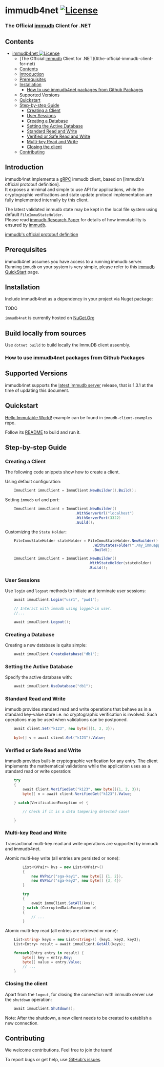 # immudb4net [![License](https://img.shields.io/github/license/codenotary/immudb4net)](LICENSE)


### The Official [immudb] Client for .NET

[immudb]: https://immudb.io/


## Contents

- [immudb4net ![License](LICENSE)](#immudb4net-)
    - [The Official [immudb] Client for .NET](#the-official-immudb-client-for-net)
  - [Contents](#contents)
  - [Introduction](#introduction)
  - [Prerequisites](#prerequisites)
  - [Installation](#installation)
    - [How to use immudb4net packages from Github Packages](#how-to-use-immudb4net-packages-from-github-packages)
  - [Supported Versions](#supported-versions)
  - [Quickstart](#quickstart)
  - [Step-by-step Guide](#step-by-step-guide)
    - [Creating a Client](#creating-a-client)
    - [User Sessions](#user-sessions)
    - [Creating a Database](#creating-a-database)
    - [Setting the Active Database](#setting-the-active-database)
    - [Standard Read and Write](#standard-read-and-write)
    - [Verified or Safe Read and Write](#verified-or-safe-read-and-write)
    - [Multi-key Read and Write](#multi-key-read-and-write)
    - [Closing the client](#closing-the-client)
  - [Contributing](#contributing)

## Introduction

immudb4net implements a [gRPC] immudb client, based on [immudb's official protobuf definition].<br/>
It exposes a minimal and simple to use API for applications, while the cryptographic verifications and state update protocol implementation 
are fully implemented internally by this client.

The latest validated immudb state may be kept in the local file system using default `FileImmuStateHolder`.<br/>
Please read [immudb Research Paper] for details of how immutability is ensured by [immudb].

[gRPC]: https://grpc.io/
[immudb Research Paper]: https://immudb.io/
[immudb]: https://immudb.io/
[immudb's official protobuf definition](https://github.com/codenotary/immudb/blob/master/pkg/api/schema/schema.proto)

## Prerequisites

immudb4net assumes you have access to a running immudb server.<br/>
Running `immudb` on your system is very simple, please refer to this [immudb QuickStart](https://docs.immudb.io/master/quickstart.html) page.

## Installation

Include immudb4net as a dependency in your project via Nuget package:

TODO

`immudb4net` is currently hosted on [NuGet.Org]

[NuGet.Org]: https://nuget.org

## Build locally from sources

Use ```dotnet build``` to build locally the ImmuDB client assembly.

### How to use immudb4net packages from Github Packages

## Supported Versions

immudb4net supports the [latest immudb server] release, that is 1.3.1 at the time of updating this document.

[latest immudb server]: https://github.com/codenotary/immudb/releases/tag/v1.3.1

## Quickstart

[Hello Immutable World!] example can be found in `immudb-client-examples` repo.

[Hello Immutable World!]: https://github.com/codenotary/immudb-client-examples/tree/master/c#

Follow its [README](https://github.com/codenotary/immudb-client-examples/blob/master/c#/README.md) to build and run it.

## Step-by-step Guide

### Creating a Client

The following code snippets show how to create a client.

Using default configuration:

``` C#
    ImmuClient immuClient = ImmuClient.NewBuilder().Build();
```

Setting `immudb` url and port:

``` C#
    ImmuClient immuClient = ImmuClient.NewBuilder()
                                .WithServerUrl("localhost")
                                .WithServerPort(3322)
                                .Build();
```

Customizing the `State Holder`:

``` C#
    FileImmuStateHolder stateHolder = FileImmuStateHolder.NewBuilder()
                                        .WithStatesFolder("./my_immuapp_states")
                                        .Build();

    ImmuClient immuClient = ImmuClient.NewBuilder()
                                      .WithStateHolder(stateHolder)
                                      .Build();
```

### User Sessions

Use `login` and `logout` methods to initiate and terminate user sessions:

``` C#
    await immuClient.Login("usr1", "pwd1");

    // Interact with immudb using logged-in user.
    //...

    await immuClient.Logout();
```

### Creating a Database

Creating a new database is quite simple:

``` C#
    await immuClient.CreateDatabase("db1");
```

### Setting the Active Database

Specify the active database with:

``` C#
    await immuClient.UseDatabase("db1");
```

### Standard Read and Write

immudb provides standard read and write operations that behave as in a standard
key-value store i.e. no cryptographic verification is involved. Such operations
may be used when validations can be postponed.

``` C#
    await client.Set("k123", new byte[]{1, 2, 3});
    
    byte[] v = await client.Get("k123").Value;
```

### Verified or Safe Read and Write

immudb provides built-in cryptographic verification for any entry. The client
implements the mathematical validations while the application uses as a standard
read or write operation:

``` C#
    try 
    {
        await Client.VerifiedSet("k123", new byte[]{1, 2, 3});    
        byte[] v = await client.VerifiedGet("k123").Value;

    } catch(VerificationException e) {

        // Check if it is a data tampering detected case!

    }
```

### Multi-key Read and Write

Transactional multi-key read and write operations are supported by immudb and immudb4net.

Atomic multi-key write (all entries are persisted or none):

``` C#
        List<KVPair> kvs = new List<KVPair>() 
        {
            new KVPair("sga-key1", new byte[] {1, 2}),
            new KVPair("sga-key2", new byte[] {3, 4})
        }

        try 
        {
            await immuClient.SetAll(kvs);
        } catch (CorruptedDataException e) 
        {
            // ...
        }
```

Atomic multi-key read (all entries are retrieved or none):

``` C#
    List<string> keys = new List<string>() {key1, key2, key3};
    List<Entry> result = await immuClient.GetAll(keys);

    foreach(Entry entry in result) {
        byte[] key = entry.Key;
        byte[] value = entry.Value;
        // ...
    }
```

### Closing the client

Apart from the `logout`, for closing the connection with immudb server use the `shutdown` operation:

``` C#
    await immuClient.Shutdown();
```

Note: After the shutdown, a new client needs to be created to establish a new connection.

## Contributing

We welcome contributions. Feel free to join the team!

To report bugs or get help, use [GitHub's issues].

[GitHub's issues]: https://github.com/codenotary/immudb4net/issues
